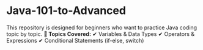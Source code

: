 # Java-101-to-Advanced
This repository is designed for beginners who want to practice Java coding topic by topic.
**🔹 Topics Covered:**
✔ Variables & Data Types
✔ Operators & Expressions
✔ Conditional Statements (if-else, switch)
